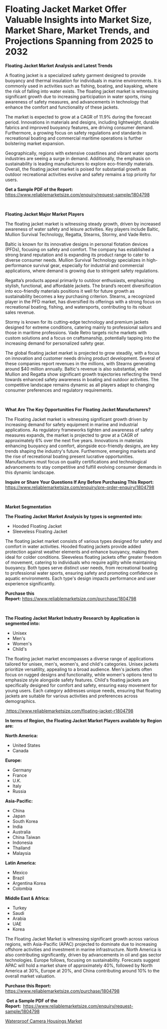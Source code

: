 <p><h1>Floating Jacket Market Offer Valuable Insights into Market Size, Market Share, Market Trends, and Projections Spanning from 2025 to 2032</h1></p><p><strong>Floating Jacket Market Analysis and Latest Trends</strong></p>
<p><p>A floating jacket is a specialized safety garment designed to provide buoyancy and thermal insulation for individuals in marine environments. It is commonly used in activities such as fishing, boating, and kayaking, where the risk of falling into water exists. The floating jacket market is witnessing significant growth due to increasing participation in water sports, rising awareness of safety measures, and advancements in technology that enhance the comfort and functionality of these jackets. </p><p>The market is expected to grow at a CAGR of 11.9% during the forecast period. Innovations in materials and designs, including lightweight, durable fabrics and improved buoyancy features, are driving consumer demand. Furthermore, a growing focus on safety regulations and standards in recreational boating and commercial maritime operations is further bolstering market expansion. </p><p>Geographically, regions with extensive coastlines and vibrant water sports industries are seeing a surge in demand. Additionally, the emphasis on sustainability is leading manufacturers to explore eco-friendly materials. Overall, the floating jacket market is poised for substantial growth as outdoor recreational activities evolve and safety remains a top priority for users.</p></p>
<p><strong>Get a Sample PDF of the Report:&nbsp;</strong> <a href="https://www.reliablemarketsize.com/enquiry/request-sample/1804798?utm_campaign=2334&utm_medium=2&utm_source=Github&utm_content=ia&utm_term=04042025&utm_id=floating-jacket">https://www.reliablemarketsize.com/enquiry/request-sample/1804798</a></p>
<p>&nbsp;</p>
<p><strong>Floating Jacket Major Market Players</strong></p>
<p><p>The floating jacket market is witnessing steady growth, driven by increased awareness of water safety and leisure activities. Key players include Baltic, Mullion Survival Technology, Regatta, Stearns, Stormy, and Vade Retro. </p><p>Baltic is known for its innovative designs in personal flotation devices (PFDs), focusing on safety and comfort. The company has established a strong brand reputation and is expanding its product range to cater to diverse consumer needs. Mullion Survival Technology specializes in high-performance survival gear, especially for industrial and commercial applications, where demand is growing due to stringent safety regulations.</p><p>Regatta’s products appeal primarily to outdoor enthusiasts, emphasizing stylish, functional, and affordable jackets. The brand’s recent diversification into eco-friendly materials positions it well for future growth as sustainability becomes a key purchasing criterion. Stearns, a recognized player in the PFD market, has diversified its offerings with a strong focus on recreational boating, fishing, and watersports, contributing to its robust sales revenue.</p><p>Stormy is known for its cutting-edge technology and premium jackets designed for extreme conditions, catering mainly to professional sailors and those in maritime professions. Vade Retro targets niche markets with custom solutions and a focus on craftsmanship, potentially tapping into the increasing demand for personalized safety gear.</p><p>The global floating jacket market is projected to grow steadily, with a focus on innovation and customer needs driving product development. Several of these companies report revenues in the millions, with Stearns generating around $40 million annually. Baltic's revenue is also substantial, while Mullion and Regatta show significant growth trajectories reflecting the trend towards enhanced safety awareness in boating and outdoor activities. The competitive landscape remains dynamic as all players adapt to changing consumer preferences and regulatory requirements.</p></p>
<p>&nbsp;</p>
<p><strong>What Are The Key Opportunities For Floating Jacket Manufacturers?</strong></p>
<p><p>The Floating Jacket market is witnessing significant growth driven by increasing demand for safety equipment in marine and industrial applications. As regulatory frameworks tighten and awareness of safety measures expands, the market is projected to grow at a CAGR of approximately 6% over the next five years. Innovations in materials enhancing buoyancy and comfort, alongside eco-friendly designs, are key trends shaping the industry's future. Furthermore, emerging markets and the rise of recreational boating present lucrative opportunities. Manufacturers must focus on quality certifications and technological advancements to stay competitive and fulfill evolving consumer demands in this dynamic landscape.</p></p>
<p><strong>Inquire or Share Your Questions If Any Before Purchasing This Report:</strong> <a href="https://www.reliablemarketsize.com/enquiry/pre-order-enquiry/1804798?utm_campaign=2334&utm_medium=2&utm_source=Github&utm_content=ia&utm_term=04042025&utm_id=floating-jacket">https://www.reliablemarketsize.com/enquiry/pre-order-enquiry/1804798</a></p>
<p>&nbsp;</p>
<p><strong>Market Segmentation</strong></p>
<p><strong>The Floating Jacket Market Analysis by types is segmented into:</strong></p>
<p><ul><li>Hooded Floating Jacket</li><li>Sleeveless Floating Jacket</li></ul></p>
<p><p>The floating jacket market consists of various types designed for safety and comfort in water activities. Hooded floating jackets provide added protection against weather elements and enhance buoyancy, making them ideal for colder conditions. Sleeveless floating jackets offer greater freedom of movement, catering to individuals who require agility while maintaining buoyancy. Both types serve distinct user needs, from recreational boating to professional water sports, ensuring safety and promoting confidence in aquatic environments. Each type's design impacts performance and user experience significantly.</p></p>
<p><strong>Purchase this Report:&nbsp;</strong><a href="https://www.reliablemarketsize.com/purchase/1804798?utm_campaign=2334&utm_medium=2&utm_source=Github&utm_content=ia&utm_term=04042025&utm_id=floating-jacket">https://www.reliablemarketsize.com/purchase/1804798</a></p>
<p>&nbsp;</p>
<p><strong>The Floating Jacket Market Industry Research by Application is segmented into:</strong></p>
<p><ul><li>Unisex</li><li>Men's</li><li>Women's</li><li>Child's</li></ul></p>
<p><p>The floating jacket market encompasses a diverse range of applications tailored for unisex, men's, women's, and child's categories. Unisex jackets prioritize versatility, appealing to a broad audience. Men's jackets often focus on rugged designs and functionality, while women's options tend to emphasize style alongside safety features. Child's floating jackets are specifically designed for comfort and safety, ensuring easy movement for young users. Each category addresses unique needs, ensuring that floating jackets are suitable for various activities and preferences across demographics.</p></p>
<p><a href="https://www.reliablemarketsize.com/floating-jacket-r1804798?utm_campaign=2334&utm_medium=2&utm_source=Github&utm_content=ia&utm_term=04042025&utm_id=floating-jacket">&nbsp;https://www.reliablemarketsize.com/floating-jacket-r1804798</a></p>
<p><strong>In terms of Region, the Floating Jacket Market Players available by Region are:</strong></p>
<p>
    <p> <strong> North America: </strong>
        <ul>
            <li>United States</li>
            <li>Canada</li>
        </ul>
        </p> 
    <p> <strong> Europe: </strong>
        <ul>
            <li>Germany</li>
            <li>France</li>
            <li>U.K.</li>
            <li>Italy</li>
            <li>Russia</li>
        </ul>
        </p> 
    <p> <strong> Asia-Pacific: </strong>
        <ul>
            <li>China</li>
            <li>Japan</li>
            <li>South Korea</li>
            <li>India</li>
            <li>Australia</li>
            <li>China Taiwan</li>
            <li>Indonesia</li>
            <li>Thailand</li>
            <li>Malaysia</li>
        </ul>
        </p> 
    <p> <strong> Latin America: </strong>
        <ul>
            <li>Mexico</li>
            <li>Brazil</li>
            <li>Argentina Korea</li>
            <li>Colombia</li>
        </ul>
        </p> 
    <p> <strong> Middle East & Africa: </strong>
        <ul>
            <li>Turkey</li>
            <li>Saudi</li>
            <li>Arabia</li>
            <li>UAE</li>
            <li>Korea</li>
        </ul>
    </p>
    </p>
<p><p>The Floating Jacket Market is witnessing significant growth across various regions, with Asia-Pacific (APAC) projected to dominate due to increasing offshore activities and investment in marine infrastructure. North America is also contributing significantly, driven by advancements in oil and gas sector technologies. Europe follows, focusing on sustainability. Forecasts suggest APAC will hold a market share of approximately 40%, followed by North America at 30%, Europe at 20%, and China contributing around 10% to the overall market valuation.</p></p>
<p><strong>Purchase this Report: </strong><a href="https://www.reliablemarketsize.com/purchase/1804798?utm_campaign=2334&utm_medium=2&utm_source=Github&utm_content=ia&utm_term=04042025&utm_id=floating-jacket">https://www.reliablemarketsize.com/purchase/1804798</a></p>
<p>&nbsp;<strong>Get a Sample PDF of the Report:&nbsp;&nbsp;</strong><a href="https://www.reliablemarketsize.com/enquiry/request-sample/1804798?utm_campaign=2334&utm_medium=2&utm_source=Github&utm_content=ia&utm_term=04042025&utm_id=floating-jacket">https://www.reliablemarketsize.com/enquiry/request-sample/1804798</a></p>
<p><strong></strong></p>
<p><p><a href="https://github.com/suleimannichelle7/Market-Research-Report-List-1/blob/main/waterproof-camera-housings-market.md?utm_campaign=2334&utm_medium=2&utm_source=Github&utm_content=ia&utm_term=04042025&utm_id=floating-jacket">Waterproof Camera Housings Market</a></p></p>